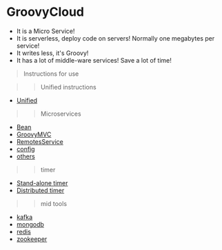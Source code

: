 # GroovyCloud

- It is a Micro Service!
- It is serverless, deploy code on servers! Normally one megabytes per service!
- It writes less, it's Groovy!
- It has a lot of middle-ware services! Save a lot of time! 
>Instructions for use

>>Unified instructions
- [Unified](https://github.com/dobybros/GroovyCloud/blob/master/explanation/common/instructions.md)
>>Microservices
- [Bean](https://github.com/dobybros/GroovyCloud/blob/master/explanation/common/bean.md)
- [GroovyMVC](https://github.com/dobybros/GroovyCloud/blob/master/explanation/common/restInterface.md)
- [RemotesService](https://github.com/dobybros/GroovyCloud/blob/master/explanation/common/service.md)
- [config](https://github.com/dobybros/GroovyCloud/blob/master/explanation/common/config.md)
- [others](https://github.com/dobybros/GroovyCloud/blob/master/explanation/common/others.md)
>> timer
- [Stand-alone timer](https://github.com/dobybros/GroovyCloud/blob/master/explanation/timer/timer.md)
- [Distributed timer](https://github.com/dobybros/GroovyCloud/blob/master/explanation/timer/scheduleTask.md)
>> mid tools
- [kafka](https://github.com/dobybros/GroovyCloud/blob/master/explanation/tools/kafka.md)
- [mongodb](https://github.com/dobybros/GroovyCloud/blob/master/explanation/tools/mongo.md)
- [redis](https://github.com/dobybros/GroovyCloud/blob/master/explanation/tools/redis.md)
- [zookeeper](https://github.com/dobybros/GroovyCloud/blob/master/explanation/tools/zookeeper.md)
